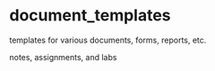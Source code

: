 # document_templates
templates for various documents, forms, reports, etc.







notes, assignments, and labs










